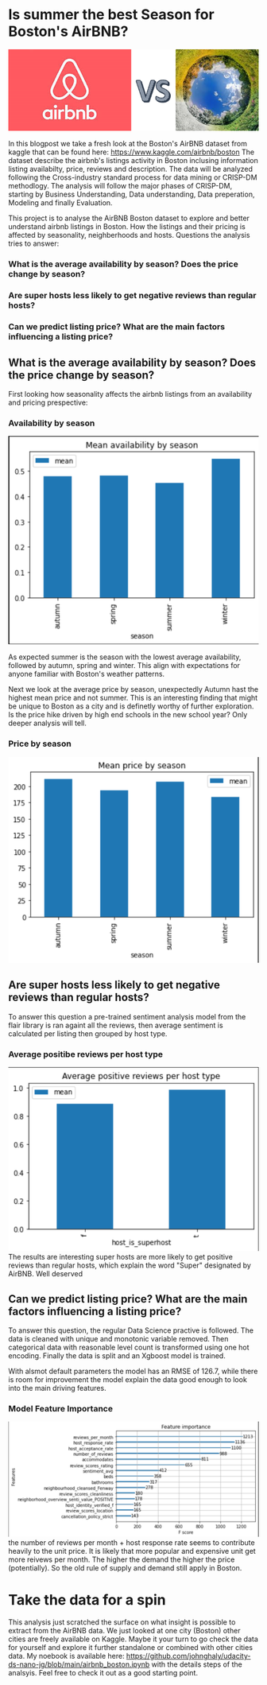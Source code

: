 # Is summer the best Season for Boston's AirBNB?
<img src="images/CatchPhoto.png" alt="AirBNB Vs season" class="inline"/>

In this blogpost we take a fresh look at the Boston's AirBNB dataset from kaggle that can be found here:
https://www.kaggle.com/airbnb/boston
The dataset describe the airbnb's listings activity in Boston inclusing information listing availabilty, price, reviews and description. The data will be analyzed following the Cross-industry standard process for data mining or CRISP-DM methodlogy. The analysis will follow the major phases of CRISP-DM, starting by Business Understanding, Data understanding, Data preperation, Modeling and finally Evaluation.


This project is to analyse the AirBNB Boston dataset to explore and better understand airbnb listings in Boston. How the listings and their pricing is affected by seasonality, neighberhoods and hosts. Questions the analysis tries to answer:
### What is the average availability by season? Does the price change by season?
### Are super hosts less likely to get negative reviews than regular hosts?
### Can we predict listing price? What are the main factors influencing a listing price?


## What is the average availability by season? Does the price change by season?
First looking how seasonality affects the airbnb listings from an availability and pricing prespective:
### Availability by season
<img src="images/mean_availability_by_season.png" alt="availability by season" class="inline"/>

As expected summer is the season with the lowest average availability, followed by autumn, spring and winter. This align with expectations for anyone familiar with Boston's weather patterns.

Next we look at the average price by season, unexpectedly Autumn hast the highest mean price and not summer. This is an interesting finding that might be unique to Boston as a city and is definetly worthy of further exploration. Is the price hike driven by high end schools in the new school year? Only deeper analysis will tell.
### Price by season
<img src="images/mean_price_by_season.png" alt="price by season" class="inline"/>

## Are super hosts less likely to get negative reviews than regular hosts?
To answer this question a pre-trained sentiment analysis model from the flair library is ran againt all the reviews, then average sentiment is calculated per listing then grouped by host type.
### Average positibe reviews per host type
<img src="images/review_super_vs_regular.png" alt="Reviews positivy by host type" class="inline"/>
The results are interesting super hosts are more likely to get positive reviews than regular hosts, which explain the word "Super" designated by AirBNB. Well deserved

## Can we predict listing price? What are the main factors influencing a listing price?
To answer this question, the regular Data Science practive is followed. The data is cleaned with unique and monotonic variable removed. Then categorical data with reasonable level count is transformed using one hot encoding. Finally the data is split and an Xgboost model is trained.

With alsmot default parameters the model has an RMSE of 126.7, while there is room for improvement the model explain the data good enough to look into the main driving features.

### Model Feature Importance
<img src="images/feature_importance.png" alt="feature importance" class="inline"/>
the number of reviews per month + host response rate seems to contribute heavily to the unit price. It is likely that more popular and expensive unit get more reivews per month. The higher the demand the higher the price (potentially). So the old rule of supply and demand still apply in Boston.

# Take the data for a spin
This analysis just scratched the surface on what insight is possible to extract from the AirBNB data. We just looked at one city (Boston) other cities are freely available on Kaggle. Maybe it your turn to go check the data for yourself and explore it further standalone or combined with other cities data. My noebook is available here: https://github.com/johnghaly/udacity-ds-nano-jg/blob/main/airbnb_boston.ipynb with the details steps of the analsyis. Feel free to check it out as a good starting point.
